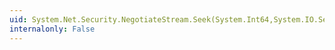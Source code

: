 ```yaml
---
uid: System.Net.Security.NegotiateStream.Seek(System.Int64,System.IO.SeekOrigin)
internalonly: False
---
```

